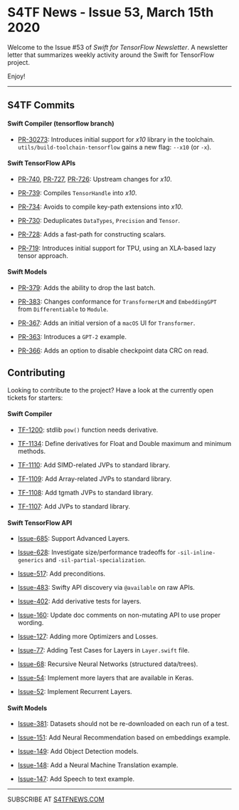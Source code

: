 
S4TF News - Issue 53, March 15th 2020
===================

Welcome to the Issue #53 of *Swift for TensorFlow Newsletter*. A newsletter letter that summarizes weekly activity around the Swift for TensorFlow project.

Enjoy!

---

## S4TF Commits	

#### Swift Compiler (tensorflow branch)

* [PR-30273](https://github.com/apple/swift/pull/30273): Introduces initial support for *x10* library  in the toolchain. `utils/build-toolchain-tensorflow` gains a new flag: `--x10` (or `-x`).

#### Swift TensorFlow APIs

* [PR-740](https://github.com/tensorflow/swift-apis/pull/740), [PR-727](https://github.com/tensorflow/swift-apis/pull/727), [PR-726](https://github.com/tensorflow/swift-apis/pull/726): Upstream changes for *x10*.

* [PR-739](https://github.com/tensorflow/swift-apis/pull/739): Compiles `TensorHandle` into *x10*.

* [PR-734](https://github.com/tensorflow/swift-apis/pull/734): Avoids to compile key-path extensions into *x10*.

* [PR-730](https://github.com/tensorflow/swift-apis/pull/730): Deduplicates `DataTypes`, `Precision` and `Tensor`.

* [PR-728](https://github.com/tensorflow/swift-apis/pull/728): Adds a fast-path for constructing scalars.

* [PR-719](https://github.com/tensorflow/swift-apis/pull/719): Introduces initial support for TPU, using an XLA-based lazy tensor approach.

#### Swift Models

* [PR-379](https://github.com/tensorflow/swift-models/pull/379): Adds the ability to drop the last batch.

* [PR-383](https://github.com/tensorflow/swift-models/pull/383): Changes conformance for `TransformerLM` and `EmbeddingGPT` from `Differentiable` to `Module`.

* [PR-367](https://github.com/tensorflow/swift-models/pull/367): Adds an initial version of a `macOS` UI for `Transformer`.

* [PR-363](https://github.com/tensorflow/swift-models/pull/363): Introduces a `GPT-2` example.

* [PR-366](https://github.com/tensorflow/swift-models/pull/366): Adds an option to disable checkpoint data CRC on read.

## Contributing

Looking to contribute to the project? Have a look at the currently open tickets for starters:

#### Swift Compiler

* [TF-1200](https://bugs.swift.org/browse/TF-1200): stdlib `pow()` function needs derivative.

* [TF-1134](https://bugs.swift.org/browse/TF-1134): Define derivatives for Float and Double maximum and minimum methods.

* [TF-1110](https://bugs.swift.org/browse/TF-1110): Add SIMD-related JVPs to standard library.

* [TF-1109](https://bugs.swift.org/browse/TF-1109): Add Array-related JVPs to standard library.

* [TF-1108](https://bugs.swift.org/browse/TF-1108): Add tgmath JVPs to standard library.

* [TF-1107](https://bugs.swift.org/browse/TF-1107): Add JVPs to standard library.

#### Swift TensorFlow API

* [Issue-685](https://github.com/tensorflow/swift-apis/issues/685): Support Advanced Layers.

* [Issue-628](https://github.com/tensorflow/swift-apis/issues/628): Investigate size/performance tradeoffs for `-sil-inline-generics` and `-sil-partial-specialization`.

* [Issue-517](https://github.com/tensorflow/swift-apis/issues/517): Add preconditions. 

* [Issue-483](https://github.com/tensorflow/swift-apis/issues/483): Swifty API discovery via `@available` on raw APIs.

* [Issue-402](https://github.com/tensorflow/swift-apis/issues/402): Add derivative tests for layers.

* [Issue-160](https://github.com/tensorflow/swift-apis/issues/160): Update doc comments on non-mutating API to use proper wording.

* [Issue-127](https://github.com/tensorflow/swift-apis/issues/127): Adding more Optimizers and Losses.

* [Issue-77](https://github.com/tensorflow/swift-apis/issues/77):  Adding Test Cases for Layers in `Layer.swift` file.

* [Issue-68](https://github.com/tensorflow/swift-apis/issues/68): Recursive Neural Networks (structured data/trees).

* [Issue-54](https://github.com/tensorflow/swift-apis/issues/54): Implement more layers that are available in Keras.

* [Issue-52](https://github.com/tensorflow/swift-apis/issues/52): Implement Recurrent Layers.

#### Swift Models

* [Issue-381](https://github.com/tensorflow/swift-models/issues/381): Datasets should not be re-downloaded on each run of a test.

* [Issue-151](https://github.com/tensorflow/swift-models/issues/151): Add Neural Recommendation based on embeddings example.

* [Issue-149](https://github.com/tensorflow/swift-models/issues/149): Add Object Detection models.

* [Issue-148](https://github.com/tensorflow/swift-models/issues/148): Add a Neural Machine Translation example. 

* [Issue-147](https://github.com/tensorflow/swift-models/issues/147): Add Speech to text example.

---

SUBSCRIBE AT [S4TFNEWS.COM](https://www.s4tfnews.com/)
